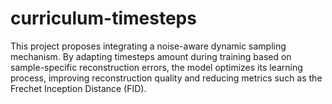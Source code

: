 # curriculum-timesteps
This project proposes integrating a noise-aware dynamic sampling mechanism. By adapting timesteps amount during training based on sample-specific reconstruction errors, the model optimizes its learning process, improving reconstruction quality and reducing metrics such as the Frechet Inception Distance (FID).
